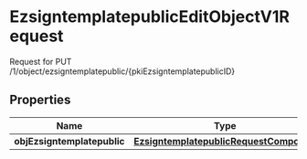 

# EzsigntemplatepublicEditObjectV1Request

Request for PUT /1/object/ezsigntemplatepublic/{pkiEzsigntemplatepublicID}

## Properties

| Name | Type | Description | Notes |
|------------ | ------------- | ------------- | -------------|
|**objEzsigntemplatepublic** | [**EzsigntemplatepublicRequestCompound**](EzsigntemplatepublicRequestCompound.md) |  |  |



